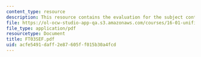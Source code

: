 ```yaml
---
content_type: resource
description: This resource contains the evaluation for the subject contents.
file: https://ol-ocw-studio-app-qa.s3.amazonaws.com/courses/16-01-unified-engineering-i-ii-iii-iv-fall-2005-spring-2006/acfe5491daff2e87605ff015b30a4fcd_FT03SEF.pdf
file_type: application/pdf
resourcetype: Document
title: FT03SEF.pdf
uid: acfe5491-daff-2e87-605f-f015b30a4fcd
---
```

